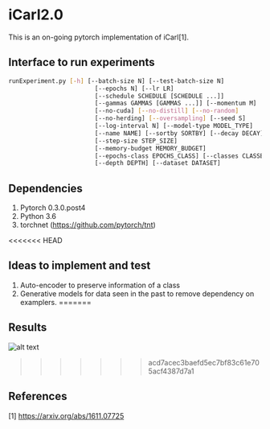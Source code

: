 # iCarl2.0
This is an on-going pytorch implementation of iCarl[1].

## Interface to run experiments

``` bash
runExperiment.py [-h] [--batch-size N] [--test-batch-size N]
                        [--epochs N] [--lr LR]
                        [--schedule SCHEDULE [SCHEDULE ...]]
                        [--gammas GAMMAS [GAMMAS ...]] [--momentum M]
                        [--no-cuda] [--no-distill] [--no-random]
                        [--no-herding] [--oversampling] [--seed S]
                        [--log-interval N] [--model-type MODEL_TYPE]
                        [--name NAME] [--sortby SORTBY] [--decay DECAY]
                        [--step-size STEP_SIZE]
                        [--memory-budget MEMORY_BUDGET]
                        [--epochs-class EPOCHS_CLASS] [--classes CLASSES]
                        [--depth DEPTH] [--dataset DATASET]
```
## Dependencies 

1. Pytorch 0.3.0.post4
2. Python 3.6 
3. torchnet (https://github.com/pytorch/tnt) 

<<<<<<< HEAD
## Ideas to implement and test
1. Auto-encoder to preserve information of a class 
2. Generative models for data seen in the past to remove dependency on examplers.
=======
## Results 
![alt text](http://khurramjaved96.github.io/random/result.jpg "Incremental Learning on MNIST")
>>>>>>> acd7acec3baefd5ec7bf83c61e705acf4387d7a1


## References
[1] https://arxiv.org/abs/1611.07725
